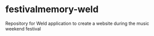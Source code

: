 # festivalmemory-weld
Repository for Weld application to create a website during the music weekend festival
